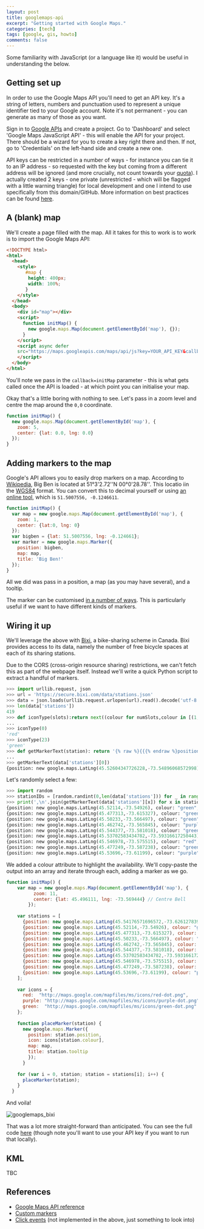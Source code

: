 ```yaml
---
layout: post
title: googlemaps-api
excerpt: "Getting started with Google Maps."
categories: [tech]
tags: [google, gis, howto]
comments: false
---
```


Some familiarity with JavaScript (or a language like it) would be useful in understanding the below.

## Getting set up

In order to use the Google Maps API you'll need to get an API key. It's a string of letters, numbers and punctuation used to represent a unique identifier tied to your Google account. Note it's not permanent - you can generate as many of those as you want.

Sign in to [Google APIs](https://console.developers.google.com/apis) and create a project. Go to 'Dashboard' and select 'Google Maps JavaScript API' - this will enable the API for your project. There should be a wizard for you to create a key right there and then. If not, go to 'Credentials' on the left-hand side and create a new one.

API keys can be restricted in a number of ways - for instance you can tie it to an IP address - so requested with the key but coming from a different address will be ignored (and more crucially, not count towards your [quota](https://developers.google.com/maps/documentation/javascript/usage)). I actually created 2 keys - one private (unrestricted - which will be flagged with a little warning triangle) for local development and one I intend to use specifically from this domain/GitHub. More information on best practices can be found [here](https://support.google.com/googleapi/answer/6310037).

## A (blank) map

We'll create a page filled with the map. All it takes for this to work is to work is to import the Google Maps API:

~~~ html
<!DOCTYPE html>
<html>
  <head>
    <style>
       #map {
        height: 400px;
        width: 100%;
       }
    </style>
  </head>
  <body>
    <div id="map"></div>
    <script>
      function initMap() {
        new google.maps.Map(document.getElementById('map'), {});
      }
    </script>
    <script async defer
    src="https://maps.googleapis.com/maps/api/js?key=YOUR_API_KEY&callback=initMap">
    </script>
  </body>
</html>
~~~

You'll note we pass in the `callback=initMap` parameter - this is what gets called once the API is loaded - at which point you can initialise your map.

Okay that's a little boring with nothing to see. Let's pass in a zoom level and centre the map around the `0,0` coordinate.

~~~ javascript
function initMap() {
  new google.maps.Map(document.getElementById('map'), {
    zoom: 5,
    center: {lat: 0.0, lng: 0.0}
  }); 
}
~~~

## Adding markers to the map

Google's API allows you to easily drop markers on a map. According to [Wikipedia](https://en.wikipedia.org/wiki/Big_Ben), Big Ben is located at 51°3'2.72''N 00°0'28.78''. This locatio iin the [WGS84](https://en.wikipedia.org/wiki/World_Geodetic_System#A_new_World_Geodetic_System:_WGS_84) format. You can convert this to decimal yourself or using [an online tool](http://www.pgc.umn.edu/tools/conversion), which is `51.5007556, -0.1246611`.

~~~ javascript
function initMap() {
  var map = new google.maps.Map(document.getElementById('map'), {
    zoom: 1,
    center: {lat:0, lng: 0}
  });
  var bigben = {lat: 51.5007556, lng: -0.124661};
  var marker = new google.maps.Marker({
    position: bigben,
    map: map,
    title: 'Big Ben!'
  });
}
~~~

All we did was pass in a position, a map (as you may have several), and a tooltip.

The marker can be customised [in a number of ways](https://developers.google.com/maps/documentation/javascript/reference#MarkerOptions). This is particularly useful if we want to have different kinds of markers. 

## Wiring it up

We'll leverage the above with [Bixi](), a bike-sharing scheme in Canada. Bixi provides access to its data, namely the number of free bicycle spaces at each of its sharing stations.

Due to the CORS (cross-origin resource sharing) restrictions, we can't fetch this as part of the webpage itself. Instead we'll write a quick Python script to extract a handful of markers.

~~~ python
>>> import urllib.request, json
>>> url = 'https://secure.bixi.com/data/stations.json'
>>> data = json.loads(urllib.request.urlopen(url).read().decode('utf-8'))
>>> len(data['stations'])
419
>>> def iconType(slots):return next((colour for numSlots,colour in [(1, 'red'),(10,'purple'),(200,'green')] if slots < numSlots))
...
>>> iconType(0)
'red'
>>> iconType(23)
'green'
>>> def getMarkerText(station): return '{% raw %}{{{% endraw %}position: new google.maps.LatLng({lat},{lng}), colour: "{colour}", tooltip: "{tt}"{% raw %}}}{% endraw %}'.format(lat=station['la'],lng=station['lo'],colour=iconType(station['da']),tt=station['s'])
...
>>> getMarkerText(data['stations'][0])
{position: new google.maps.LatLng(45.52604347726228,-73.54896068572998), colour: "red", tooltip: "Parthenais/Ste-Catherine"}
~~~

Let's randomly select a few:

~~~ python
>>> import random
>>> stationIDs = [random.randint(0,len(data['stations'])) for _ in range(10)]
>>> print(',\n'.join(getMarkerText(data['stations'][x]) for x in stationIDs))                           {position: new google.maps.LatLng(45.54176571696572,-73.62612783908844), colour: "green", tooltip: "Gounod / Saint-Denis"},
{position: new google.maps.LatLng(45.52114,-73.54926), colour: "green", tooltip: "RenLesque / Papineau"},
{position: new google.maps.LatLng(45.477313,-73.615327), colour: "green", tooltip: "Ave Notre Dame de Gre / Darie"},
{position: new google.maps.LatLng(45.50233,-73.566497), colour: "green", tooltip: "Union/RenLesque"},
{position: new google.maps.LatLng(45.462742,-73.565845), colour: "purple", tooltip: "Ross / Ave de Llise"},
{position: new google.maps.LatLng(45.544377,-73.581018), colour: "green", tooltip: "Parc Rosemont (Dandurand/d'Iberville)"},
{position: new google.maps.LatLng(45.53702583434782,-73.59316617250443), colour: "green", tooltip: "Parc Pe-Marquette (Chambord / Rosemont)"},
{position: new google.maps.LatLng(45.546978,-73.575515), colour: "red", tooltip: "4e Avenue / Masson"},
{position: new google.maps.LatLng(45.477249,-73.587238), colour: "green", tooltip: "Metro Place St-Henri (St-Ferdinand/St-Jacques)"},
{position: new google.maps.LatLng(45.53696,-73.61199), colour: "purple", tooltip: "Banger / Saint-Denis"}
~~~

We added a colour attribute to highlight the availability. We'll copy-paste the output into an array and iterate through each, adding a marker as we go.

~~~ javascript
function initMap() {
    var map = new google.maps.Map(document.getElementById('map'), {
          zoom: 11,
          center: {lat: 45.496111, lng: -73.569444} // Centre Bell
        });
  
    var stations = [
      {position: new google.maps.LatLng(45.54176571696572,-73.62612783908844), colour: "green", tooltip: "Gounod / Saint-Denis"},
      {position: new google.maps.LatLng(45.52114,-73.54926), colour: "green", tooltip: "RenLesque / Papineau"},
      {position: new google.maps.LatLng(45.477313,-73.615327), colour: "green", tooltip: "Ave Notre Dame de Gre / Darie"},
      {position: new google.maps.LatLng(45.50233,-73.566497), colour: "green", tooltip: "Union/RenLesque"},
      {position: new google.maps.LatLng(45.462742,-73.565845), colour: "purple", tooltip: "Ross / Ave de Llise"},
      {position: new google.maps.LatLng(45.544377,-73.581018), colour: "green", tooltip: "Parc Rosemont (Dandurand/d'Iberville)"},
      {position: new google.maps.LatLng(45.53702583434782,-73.59316617250443), colour: "green", tooltip: "Parc Pe-Marquette (Chambord / Rosemont)"},
      {position: new google.maps.LatLng(45.546978,-73.575515), colour: "red", tooltip: "4e Avenue / Masson"},
      {position: new google.maps.LatLng(45.477249,-73.587238), colour: "green", tooltip: "Metro Place St-Henri (St-Ferdinand/St-Jacques)"},
      {position: new google.maps.LatLng(45.53696,-73.61199), colour: "purple", tooltip: "Banger / Saint-Denis"}
    ];
    
    var icons = {
      red:  "http://maps.google.com/mapfiles/ms/icons/red-dot.png",
      purple: "http://maps.google.com/mapfiles/ms/icons/purple-dot.png",
      green:  "http://maps.google.com/mapfiles/ms/icons/green-dot.png"
    };
    
    function placeMarker(station) {
      new google.maps.Marker({
        position: station.position,
        icon: icons[station.colour],
        map: map,
        title: station.tooltip
        });
      }
    
    for (var i = 0, station; station = stations[i]; i++) {
      placeMarker(station);
    }
  }
~~~

And voila!

![googlemaps_bixi](../../img/googlemaps_bixi.png)

That was a lot more straight-forward than anticipated. You can see the full code [here](https://github.com/axiomiety/crashburn/blob/master/googlemaps_scratch.html) (though note you'll want to use your API key if you want to run that locally).

## KML 

TBC

## References

* [Google Maps API reference](https://developers.google.com/maps/documentation/javascript/reference#MapOptions)
* [Custom markers](https://developers.google.com/maps/documentation/javascript/custom-markers)
* [Click events](https://developers.google.com/maps/documentation/javascript/examples/event-simple) (not implemented in the above, just something to look into)
